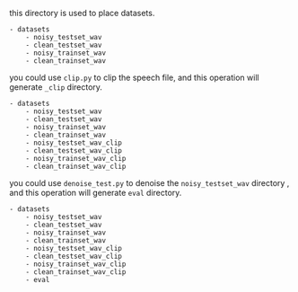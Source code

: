 this directory is used to place datasets.

```
- datasets
    - noisy_testset_wav
    - clean_testset_wav
    - noisy_trainset_wav
    - clean_trainset_wav
```

you could use `clip.py` to clip the speech file, and this operation will generate `_clip` directory.

```
- datasets
    - noisy_testset_wav
    - clean_testset_wav
    - noisy_trainset_wav
    - clean_trainset_wav
    - noisy_testset_wav_clip
    - clean_testset_wav_clip
    - noisy_trainset_wav_clip
    - clean_trainset_wav_clip
```

you could use `denoise_test.py` to denoise the `noisy_testset_wav` directory , and this operation will generate `eval` directory.

```
- datasets
    - noisy_testset_wav
    - clean_testset_wav
    - noisy_trainset_wav
    - clean_trainset_wav
    - noisy_testset_wav_clip
    - clean_testset_wav_clip
    - noisy_trainset_wav_clip
    - clean_trainset_wav_clip
    - eval
```